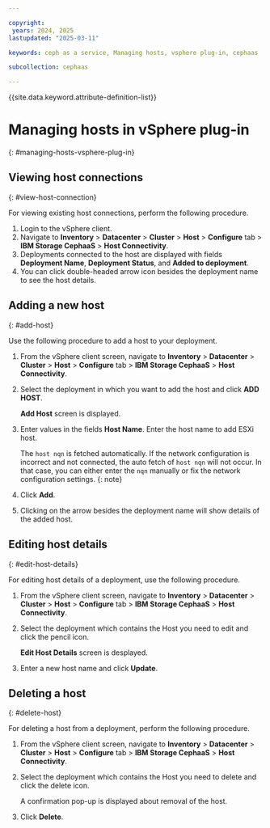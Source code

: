 ```yaml
---

copyright:
 years: 2024, 2025
lastupdated: "2025-03-11"

keywords: ceph as a service, Managing hosts, vsphere plug-in, cephaas

subcollection: cephaas

---
```



{{site.data.keyword.attribute-definition-list}}

# Managing hosts in vSphere plug-in
{: #managing-hosts-vsphere-plug-in}

## Viewing host connections
{: #view-host-connection}

For viewing existing host connections, perform the following procedure.

1. Login to the vSphere client.
2. Navigate to **Inventory** > **Datacenter** > **Cluster** > **Host** > **Configure** tab > **IBM Storage CephaaS** > **Host Connectivity**.
3. Deployments connected to the host are displayed with fields **Deployment Name**, **Deployment Status**, and **Added to deployment**.
3. You can click double-headed arrow icon besides the deployment name to see the host details.


## Adding a new host
{: #add-host}

Use the following procedure to add a host to your deployment.

1. From the vSphere client screen, navigate to **Inventory** > **Datacenter** > **Cluster** > **Host** > **Configure** tab > **IBM Storage CephaaS** > **Host Connectivity**.

2. Select the deployment in which you want to add the host and click **ADD HOST**.

    **Add Host** screen is displayed.

3. Enter values in the fields **Host Name**. Enter the host name to add ESXi host.

    The `host nqn` is fetched automatically. If the network configuration is incorrect and not connected, the auto fetch of `host nqn` will not occur. In that case, you can either enter the `nqn` manually or fix the network configuration settings.
    {: note}

4. Click **Add**.

5. Clicking on the arrow besides the deployment name will show details of the added host.


## Editing host details
{: #edit-host-details}

For editing host details of a deployment, use the following procedure.

1. From the vSphere client screen, navigate to **Inventory** > **Datacenter** > **Cluster** > **Host** > **Configure** tab > **IBM Storage CephaaS** > **Host Connectivity**.

2. Select the deployment which contains the Host you need to edit and click the pencil icon.

    **Edit Host Details** screen is desplayed.

3. Enter a new host name and click **Update**.

## Deleting a host
{: #delete-host}

For deleting a host from a deployment, perform the following procedure.

1. From the vSphere client screen, navigate to **Inventory** > **Datacenter** > **Cluster** > **Host** > **Configure** tab > **IBM Storage CephaaS** > **Host Connectivity**.

2. Select the deployment which contains the Host you need to delete and click the delete icon.

    A confirmation pop-up is displayed about removal of the host.

4. Click **Delete**.
